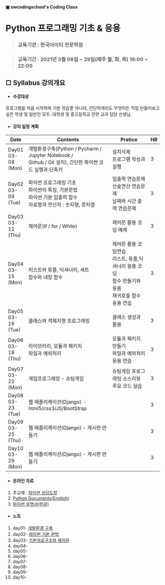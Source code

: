 #### ▣ swcodingschool's Coding Class

# Python 프로그래밍 기초 & 응용

> ### 교육기관 : 한국아이티 전문학원

> ### 교육기간 : 2021년 3월 08일 ~ 29일(매주 월, 화, 목) 19:00 ~ 22:00



## □ Syllabus 강의개요

- #### 수강대상

프로그램을 처음 시작하며 기본 학습뿐 아니라, 간단하게라도 무엇이든 직접 만들어보고 싶은 학생 및 일반인 모두. 대학생 및 중고등학교 관련 교과 담당 선생님.

- #### 강의 일정 계획

| Date                        | Contents                                                     | Pratice                                                      | HR   |
| --------------------------- | ------------------------------------------------------------ | ------------------------------------------------------------ | ---- |
| Day01<br />03-08<br />(Mon) | 개발환경구축(Python / Pycharm / Jupyter Notebook / <br />Github / Git 설치), 간단한 파이썬 코드 실행과 단축키 | 설치삭제<br />프로그램 작성과 실행                           | 3    |
| Day02<br />03-09<br />(Tue) | 파이썬 프로그래밍 기초<br />파이썬의 특징, 기본문법<br />파이썬 기본 입출력 함수<br />자료형과 연산자 : 숫자형, 문자열 | 입출력 연습문제<br />산술연산 연습문제<br />날짜와 시간 출력 연습문제 | 3    |
| Day03<br />03-11<br />(Thu) | 제어문(If / for / While)                                     | 제어문 활용 코딩 예제                                        | 3    |
| Day04<br />03-15<br />(Mon) | 리스트와 튜플, 딕셔너리, 세트<br />함수와 내장 함수<br />    | 제어문 활용 코딩연습<br />리스트, 튜플,딕셔너리 응용 코딩<br />함수 만들기와 응용<br />재귀호출 함수 응용 연습<br /> | 3    |
| Day05<br />03-16<br />(Tue) | 클래스와 객체지향 프로그래밍<br />                           | 클래스 생성과 활용<br />                                     | 3    |
| Day06<br />03-18<br />(Thu) | 라이브러리, 모듈과 패키지<br />파일과 예외처리               | 모듈과 패키지 만들기<br />파일과 예외처리 응용 연습          | 3    |
| Day07<br />03-22<br />(Mon) | 게임프로그래밍 - 슈팅게임                                    | 슈팅게임 프로그래밍 소스리뷰<br /> 주요 코드 실습            | 3    |
| Day08<br />03-23<br />(Tue) | 웹 애플리케이션(Django) - html5/css3/JS/BootStrap            |                                                              | 3    |
| Day09<br />03-25<br />(Thu) | 웹 애플리케이션(Django) - 게시판 만들기                      |                                                              | 3    |
| Day10<br />03-29<br />(Mon) | 웹 애플리케이션(Django) - 게시판 만들기                      |                                                              | 3    |

- #### 온라인 자료

1. 주교재 : [파이썬 코딩도장](https://dojang.io/course/view.php?id=7)
2. [Python Documents(English)](https://docs.python.org/3/)
3. [파이썬 설명서(한글)](https://docs.python.org/ko/3.9/contents.html)

- #### 노트

1. day01- [개발환경 구축](./note/day01.md)
2. day02- [파이썬 기본 문법](./note/day02.md)
3. day03- [기본자료구조와 제어문](./note/day03.md)
4. day04-
5. day05-
6. day06-
7. day07-
8. day08-
9. day09-
10. day10-

